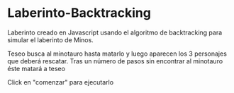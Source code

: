 # Laberinto-Backtracking

Laberinto creado en Javascript usando el algoritmo de backtracking para simular el laberinto de Minos. 

Teseo busca al minotauro hasta matarlo y luego aparecen los 3 personajes que deberá rescatar. Tras un número de pasos sin encontrar al minotauro éste matará a teseo

Click en "comenzar" para ejecutarlo
